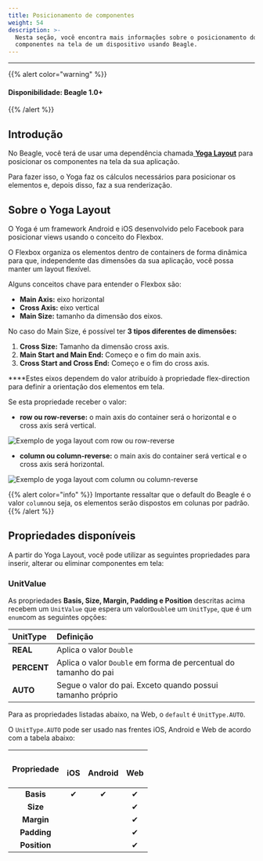 ```yaml
---
title: Posicionamento de componentes
weight: 54
description: >-
  Nesta seção, você encontra mais informações sobre o posicionamento dos
  componentes na tela de um dispositivo usando Beagle.
---
```


---

{{% alert color="warning" %}}

#### Disponibilidade: Beagle 1.0+

{{% /alert %}}

## **Introdução**

No Beagle, você terá de usar uma dependência chamada[ **Yoga Layout**](https://yogalayout.com/pt/) para posicionar os componentes na tela da sua aplicação.

Para fazer isso, o Yoga faz os cálculos necessários para posicionar os elementos e, depois disso, faz a sua renderização.

## **Sobre o Yoga Layout**

O Yoga é um framework Android e iOS desenvolvido pelo Facebook para posicionar views usando o conceito do Flexbox.

O Flexbox organiza os elementos dentro de containers de forma dinâmica para que, independente das dimensões da sua aplicação, você possa manter um layout flexível.

Alguns conceitos chave para entender o Flexbox são:

- **Main Axis:** eixo horizontal
- **Cross Axis:** eixo vertical
- **Main Size:** tamanho da dimensão dos eixos.

No caso do Main Size, é possível ter **3 tipos diferentes de dimensões:**

1. **Cross Size:** Tamanho da dimensão cross axis.
2. **Main Start and Main End:** Começo e o fim do main axis.
3. **Cross Start and Cross End:** Começo e o fim do cross axis.

**‌**Estes eixos dependem do valor atribuído à propriedade flex-direction para definir a orientação dos elementos em tela.

Se esta propriedade receber o valor:

- **row ou row-reverse:** o main axis do container será o horizontal e o cross axis será vertical.

![Exemplo de yoga layout com row ou row-reverse](https://lh3.googleusercontent.com/YwCLX11cEtBYnUcVYIDy63Z_aoEA5rfErFyOKSOgxZA092HmcFO7ZwDKgKJ6Tmjr-J3m7aQgSYCn2p0QzSLO_NsibCWc7LCg9Y2xDjVXQ6BWyhIjYpB3tCdbKx-4CnrKG7tSzaqp)

- **column ou column-reverse:** o main axis do container será vertical e o cross axis será horizontal.

![Exemplo de yoga layout com column ou column-reverse](https://lh3.googleusercontent.com/AM1cTOExo5ux4V_2-HE6WItbPdTWHj-6CBwDXxo8mV0vZfw6WoxtWWOUtosLU_UTTAArH_pMm35geJE1HBfYjqT-DBshvLsUcjvCmVoQVdPSGTW8QCx8YJltIgC4Ad9cDKFu1dQ4)

{{% alert color="info" %}}
Importante ressaltar que o default do Beagle é o valor `column`ou seja, os elementos serão dispostos em colunas por padrão.
{{% /alert %}}

## Propriedades disponíveis

A partir do Yoga Layout, você pode utilizar as seguintes propriedades para inserir, alterar ou eliminar componentes em tela:

### **UnitValue**

As propriedades **Basis, Size, Margin, Padding e Position** descritas acima recebem um `UnitValue` que espera um valor`Double`e um `UnitType`, que é um `enum`com as seguintes opções:

| **UnitType** | Definição                                                        |
| :----------- | :--------------------------------------------------------------- |
| **REAL**     | Aplica o valor `Double`                                          |
| **PERCENT**  | Aplica o valor `Double` em forma de percentual do tamanho do pai |
| **AUTO**     | Segue o valor do pai. Exceto quando possui tamanho próprio       |

Para as propriedades listadas abaixo, na Web, o `default` é `UnitType.AUTO`.

O `UnitType.AUTO` pode ser usado nas frentes iOS, Android e Web de acordo com a tabela abaixo:

<table>
  <thead>
    <tr>
      <th style="text-align:center">Propriedade</th>
      <th style="text-align:center">
        <p>
          <img src="../../.gitbook/assets/image (125).png" alt/>
        </p>
        <p>iOS</p>
      </th>
      <th style="text-align:center">
        <p>
          <img src="../../.gitbook/assets/image (126).png" alt/>
        </p>
        <p>Android</p>
      </th>
      <th style="text-align:center">
        <p>
          <img src="../../.gitbook/assets/image (122).png" alt/>
        </p>
        <p>Web</p>
      </th>
    </tr>
  </thead>
  <tbody>
    <tr>
      <td style="text-align:center"><b>Basis</b>
      </td>
      <td style="text-align:center">&#x2714;</td>
      <td style="text-align:center">&#x2714;</td>
      <td style="text-align:center">&#x2714;</td>
    </tr>
    <tr>
      <td style="text-align:center"><b>Size</b>
      </td>
      <td style="text-align:center"></td>
      <td style="text-align:center"></td>
      <td style="text-align:center">&#x2714;</td>
    </tr>
    <tr>
      <td style="text-align:center"><b>Margin</b>
      </td>
      <td style="text-align:center"></td>
      <td style="text-align:center"></td>
      <td style="text-align:center">&#x2714;</td>
    </tr>
    <tr>
      <td style="text-align:center"><b>Padding</b>
      </td>
      <td style="text-align:center"></td>
      <td style="text-align:center"></td>
      <td style="text-align:center">&#x2714;</td>
    </tr>
    <tr>
      <td style="text-align:center"><b>Position</b>
      </td>
      <td style="text-align:center"></td>
      <td style="text-align:center"></td>
      <td style="text-align:center">&#x2714;</td>
    </tr>
  </tbody>
</table>
